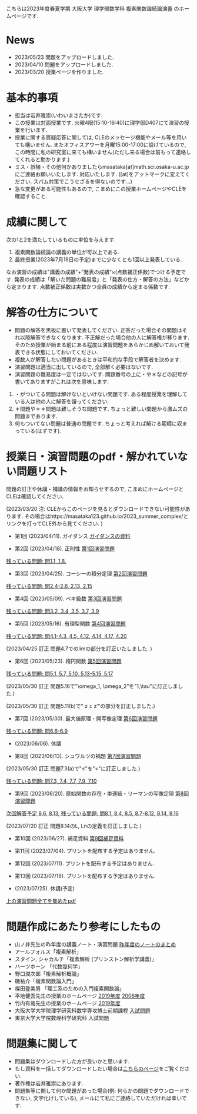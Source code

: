 

 こちらは2023年度春夏学期 大阪大学 理学部数学科 複素関数論続論演義 のホームページです.
 
# News
- 2023/05/23 問題をアップロードしました.
- 2023/04/10 問題をアップロードしました. 
- 2023/03/20 授業ページを作りました.

# 基本的事項

- 担当は岩井雅崇(いわいまさたか)です.
- この授業は対面授業です. 火曜4限(15:10-16:40)に理学部D407にて演習の授業を行います. 
- 授業に関する質疑応答に関しては, CLEのメッセージ機能やメール等を用いても構いません. またオフィスアワーを月曜15:00-17:00に設けているので, この時間に私の研究室に来ても構いません(ただし来る場合は前もって連絡してくれると助かります.)
- ミス・誤植・その他何かありましたらmasataka[at]math.sci.osaka-u.ac.jpにご連絡お願いいたします. 対応いたします. ([at]をアットマークに変えてください. スパム対策でこうせざるを得ないのです...)
- 急な変更がある可能性もあるので, こまめにこの授業ホームページやCLEを確認すること.


# 成績に関して
次の1と2を満たしているものに単位を与えます.

1. 複素関数論続論の講義の単位が可以上である. 
2. 最終授業(2023年7月18日の予定)までに少なくとも1回以上発表している.

なお演習の成績は"講義の成績"+"発表の成績"×(点数補正係数)でつける予定です.
発表の成績は「解いた問題の難易度」と「発表の仕方・解答の方法」などから定まります. 点数補正係数は実数かつ全員の成績から定まる係数です. 

<!--
ただし2の条件を達成できないものには別途救済レポートを課して2を達成したものとすることがある. 
- 英語問題を答える際には英語を和訳してください. なお解答は日本語で行っても良い.

- 演習問題の難易度は一定ではない. 難しい問題と英語問題を解いた場合は成績に加点を行う. 
- 原則的に第n回授業には第n回以下の演習問題を解くことができます. (つまり第3回授業には第1,2,3回の演習問題を解くことができます.). ただし全員の総意が得られた場合はこの限りではない.(なお今回は第2-4回の演習問題となっているので, 第4回授業まではこれらの問題を解くことができます.)
-->

# 解答の仕方について

- 問題の解答を黒板に書いて発表してください. 正答だった場合その問題はそれ以降解答できなくなります. 不正解だった場合他の人に解答権が移ります. そのため授業が始まる前にある程度は演習問題をあらかじめ解いておいて発表できる状態にしておいてください.
- 複数人が解答したい問題があるときは平和的な手段で解答者を決めます. 
-  演習問題は適当に出しているので, 全部解く必要はないです.
- 演習問題の難易度は一定ではないです. 問題番号の上に・や＊などの記号が書いてありますがこれは次を意味します.
1. ・がついてる問題は解けないといけない問題です. ある程度授業を理解している人は他の人に解答を譲ってください.
2.  ＊問題や＊＊問題は難しそうな問題です. ちょっと難しい問題から激ムズの問題まであります.
3. 何もついてない問題は普通の問題です. ちょっと考えれば解ける範疇に収まっている(はずです).


# 授業日・演習問題のpdf・解かれていない問題リスト
問題の訂正や休講・補講の情報をお知らせするので, こまめにホームページとCLEは確認してください.

(2023/03/20 注: CLEからこのページを見るとダウンロードできない可能性があります. その場合はhttps://masataka123.github.io/2023_summer_complex/とリンクを打ってCLE外から見てください. )


- 第1回 (2023/04/11).  ガイダンス [ガイダンスの資料](https://github.com/masataka123/2023_summer_complex/blob/master/material/0_ガイダンス資料.pdf)

- 第2回 (2023/04/18).  正則性 [第1回演習問題](https://github.com/masataka123/2023_summer_complex/blob/master/material/1_正則性.pdf)

<u>残っている問題: 問1.1, 1.8.</u>

- 第3回 (2023/04/25). コーシーの積分定理 [第2回演習問題](https://github.com/masataka123/2023_summer_complex/blob/master/material/2_コーシーの積分定理.pdf)

<u>残っている問題: 問2.4-2.6, 2.13, 2.15</u>

- 第4回 (2023/05/09). ベキ級数 [第3回演習問題](https://github.com/masataka123/2023_summer_complex/blob/master/material/3_ベキ級数.pdf)

<u>残っている問題: 問3.2, 3.4, 3.5, 3.7, 3.9</u>

- 第5回 (2023/05/16). 有理型関数 [第4回演習問題](https://github.com/masataka123/2023_summer_complex/blob/master/material/4_有理型関数.pdf)

<u>残っている問題: 問4.1-4.3, 4.5, 4.12, 4.14, 4.17, 4.20</u>

(2023/04/25 訂正 問題4.7でのlimの部分を訂正いたしました. )

- 第6回 (2023/05/23). 楕円関数 [第5回演習問題](https://github.com/masataka123/2023_summer_complex/blob/master/material/5_楕円関数.pdf)

<u>残っている問題: 問5.1, 5.7, 5.10, 5.13-5.15, 5.17</u>

(2023/05/30 訂正 問題5.16で"\omega_1, \omega_2"を"1,\tau"に訂正しました.)

(2023/05/30 訂正 問題5.11(b)で" z ± z′"の部分を訂正しました.)


- 第7回 (2023/05/30). 最大値原理・開写像定理 [第6回演習問題](https://github.com/masataka123/2023_summer_complex/blob/master/material/6_最大値原理_開写像定理.pdf)

<u>  残っている問題: 問6.6-6.9</u>

- (2023/06/06). 休講

- 第8回 (2023/06/13). シュワルツの補題 [第7回演習問題](https://github.com/masataka123/2023_summer_complex/blob/master/material/7_シュワルツの補題.pdf)

(2023/05/30 訂正 問題7.3(a)で"≤"を"<"に訂正しました.)

<u>残っている問題: 問7.3, 7.4, 7.7, 7.9, 7.10</u>

- 第9回 (2023/06/20). 原始関数の存在・単連結・リーマンの写像定理 [第8回演習問題](https://github.com/masataka123/2023_summer_complex/blob/master/material/8_原始関数の存在_単連結_リーマンの写像定理.pdf)

<u>次回解答予定 8.6, 8.13, 残っている問題: 問8.1, 8.4, 8.5, 8.7-8.12, 8.14, 8.16</u>

(2023/07/20 訂正 問題8.14のL, Lnの定義を訂正しました.)

- 第10回 (2023/06/27). 補足資料 [第9回補足資料](https://github.com/masataka123/2023_summer_complex/blob/master/material/9_補足資料.pdf)

- 第11回 (2023/07/04). プリントを配布する予定はありません.

- 第12回 (2023/07/11). プリントを配布する予定はありません.

- 第13回 (2023/07/18). プリントを配布する予定はありません.

-  (2023/07/25). 休講(予定)

[上の演習問題全てを集めたpdf](https://github.com/masataka123/2023_summer_complex/blob/master/material/0_複素解析続論_演習問題.pdf)




<!--
# 幾何学1のまとめノート

幾何学1の授業がどのような内容で行うかわかりませんが, とりあえず「松本幸夫 著 多様体の基礎 」で授業で該当するところをまとめました. (研究で多様体の定義に戻ることはほぼないので, 多様体を勉強し直しました. ほぼ自分の復習用に作りました). 理解のために活用していただければ幸いです.

[幾何学1のまとめノート](https://github.com/masataka123/2022_winter_stokes/blob/main/material/0_授業資料.pdf)


<!-- 
[第8回から第12回授業の動画](https://www.youtube.com/playlist?list=PLZDOK-K3OuvDpXKHjdAxJUy5ts6HPCeoB)
[第8回から第12回授業黒板](https://github.com/masataka123/2021_summer/blob/master/material/0_第八回から第十二回の授業黒板.pdf)
[第8回から第12回授業の資料](https://github.com/masataka123/2021_summer/blob/master/material/0_第八回から第十二回の資料.pdf)
-->

# 問題作成にあたり参考にしたもの
- 山ノ井先生の昨年度の講義ノート・演習問題 [昨年度のノートのまとめ](https://github.com/masataka123/2023_summer_complex/blob/master/material/0_複素解析ノート.pdf)
- アールフォルス「複素解析」
- スタイン, シャカルチ「複素解析 (プリンストン解析学講義)」
- ハーツホーン 「代数幾何学」
- 野口潤次郎「複素解析概論」
- 磯祐介「複素関数論入門」
- 楳田登美男 「理工系のための入門複素関数論」
- 平地健吾先生の授業のホームページ [2019年度](https://sites.google.com/site/mathhirachi/courses-2019/complex1-2019) [2006年度](https://www.ms.u-tokyo.ac.jp/~hirachi/courses/complex1-2006/)
- 竹内有哉先生の授業のホームページ [2019年度](https://sites.google.com/view/aca-2019s)
- 大阪大学大学院理学研究科数学専攻博士前期課程 [入試問題](http://www.math.sci.osaka-u.ac.jp/inshi/)
- 東京大学大学院数理科学研究科 入試問題

# 問題集に関して

- 問題集はダウンロードした方が良いかと思います.
- もし資料を一括してダウンロードしたい場合は[こちらのページ](https://github.com/masataka123/2023_summer_complex/tree/master/material)をご覧ください.
- 著作権は岩井雅崇にあります. 
- 問題集等に関して何か問題があった場合(例: 何らかの問題でダウンロードできない, 文字化けしている), メールにて私にご連絡していただければ幸いです.


<!-- 
# 授業動画に関して
- 動画を見る際はスピーカーで聴くことをお勧めします.(イヤホンで聴くと時々びっくりすることがあります.)
- 動画の授業はかなり早いペースで進むので, 状況に応じて一時停止等を使うことをお勧めします.
- 動画の概要欄に訂正やリンクなどを貼っていきます.
- 動画の著作権は岩井雅崇にあります.


# その他 
(2020/11/16 時点) 
 ~~のホームページ上で授業資料を見ると日本語が表示されない現象が見られます. 
おそらくgithubの方に問題があるようで, 現状で打つ手はありません. (twitterで調べてみると, 同様の現象があって困っている人がいました. slideshareでも同様の問題が生じていたこともあり, それと同じらしいです. 文字コードによる問題?)
もし何か改善策を知っている方は, メールにてご連絡していただければ幸いです.~~

# 成績の付け方の補足. 
中間レポートと期末レポートでつける予定ですが, 一応上の人にまだ確認中です.
おそらく大丈夫ですが, 急な変更もございますので, このホームページで最新情報を確認して下さい.
他にも上の人からの要請等あった場合は変更がある可能性があるので, こまめに最新情報を確認して下さい.
-->
